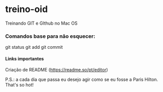 # treino-oid
Treinando GIT e GIthub no Mac OS

### Comandos base para não esquecer:

git status
git add
git commit 

#### Links importantes
Criação de README (https://readme.so/pt/editor)


P.S.: a cada dia que passa eu desejo agir como se eu fosse a Paris Hilton. That's so hot!